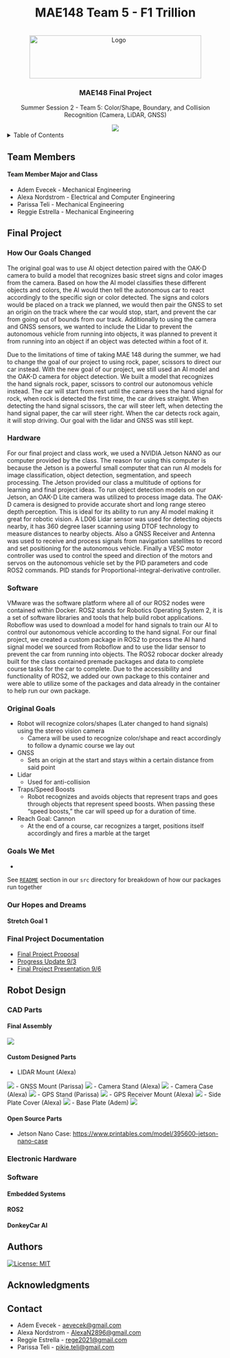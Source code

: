 <div id="top"></div>

<h1 align="center">MAE148 Team 5 - F1 Trillion</h1>

<!-- PROJECT LOGO -->
<br />
<div align="center">
  <a href="https://jacobsschool.ucsd.edu/">
    <img src="images\UCSDLogo_JSOE_BlueGold.png" alt="Logo" width="400" height="100">
  </a>
<h3>MAE148 Final Project</h3>
<p>
Summer Session 2 - Team 5: Color/Shape, Boundary, and Collision Recognition (Camera, LiDAR, GNSS)
</p>

<img src="images\GroupPic.png">
</div>




<!-- TABLE OF CONTENTS -->
<details>
  <summary>Table of Contents</summary>
  <ol>
    <li><a href="#team-members">Team Members</a></li>
    <li><a href="#final-project">Final Project</a></li>
      <ul>
        <li><a href="#original-goals">Original Goals</a></li>
          <ul>
            <li><a href="#goals-we-met">Goals We Met</a></li>
            <li><a href="#our-hopes-and-dreams">Our Hopes and Dreams</a></li>
              <ul>
                <li><a href="#stretch-goal-1">Stretch Goal 1</a></li>
                <li><a href="#stretch-goal-2">Stretch Goal 2</a></li>
              </ul>
          </ul>
        <li><a href="#final-project-documentation">Final Project Documentation</a></li>
      </ul>
    <li><a href="#robot-design">Robot Design </a></li>
      <ul>
        <li><a href="#cad-parts">CAD Parts</a></li>
          <ul>
            <li><a href="#final-assembly">Final Assembly</a></li>
            <li><a href="#custom-designed-parts">Custom Designed Parts</a></li>
            <li><a href="#open-source-parts">Open Source Parts</a></li>
          </ul>
        <li><a href="#electronic-hardware">Electronic Hardware</a></li>
        <li><a href="#software">Software</a></li>
          <ul>
            <li><a href="#embedded-systems">Embedded Systems</a></li>
            <li><a href="#ros2">ROS2</a></li>
            <li><a href="#donkeycar-ai">DonkeyCar AI</a></li>
          </ul>
      </ul>
    <li><a href="#acknowledgments">Acknowledgments</a></li>
    <li><a href="#authors">Authors</a></li>
    <li><a href="#contact">Contact</a></li>
  </ol>
</details>



<!-- TEAM MEMBERS -->
## Team Members

<h4>Team Member Major and Class </h4>
<ul>
  <li>Adem Evecek - Mechanical Engineering</li>
  <li>Alexa Nordstrom - Electrical and Computer Engineering</li>
  <li>Parissa Teli - Mechanical Engineering</li>
  <li>Reggie Estrella - Mechanical Engineering</li>
</ul>

<!-- Final Project -->
## Final Project
### How Our Goals Changed
  <p>The original goal was to use AI object detection paired with the OAK-D camera to build a model that recognizes basic street signs and color images from the camera. Based on how the AI model classifies these different objects and colors, the AI would then tell the autonomous car to react accordingly to the specific sign or color detected. The signs and colors would be placed on a track we planned, we would then pair the GNSS to set an origin on the track where the car would stop, start, and prevent the car from going out of bounds from our track. Additionally to using the camera and GNSS sensors, we wanted to include the Lidar to prevent the autonomous vehicle from running into objects, it was planned to prevent it from running into an object if an object was detected within a foot of it.<p>
  <p>Due to the limitations of time of taking MAE 148 during the summer, we had to change the goal of our project to using rock, paper, scissors to direct our car instead. With the new goal of our project, we still used an AI model and the OAK-D camera for object detection. We built a model that recognizes the hand signals rock, paper, scissors to control our autonomous vehicle instead. The car will start from rest until the camera sees the hand signal for rock, when rock is detected the first time, the car drives straight. When detecting the hand signal scissors, the car will steer left, when detecting the hand signal paper, the car will steer right. When the car detects rock again, it will stop driving. Our goal with the lidar and GNSS was still kept.<p>
    
### Hardware
  <p>For our final project and class work, we used a NVIDIA Jetson NANO as our computer provided by the class. The reason for using this computer is because the Jetson is a powerful small computer that can run AI models for image classification, object detection, segmentation, and speech processing. The Jetson provided our class a multitude of options for learning and final project ideas. To run object detection models on our Jetson, an OAK-D Lite camera was utilized to process image data. The OAK-D camera is designed to provide accurate short and long range stereo depth perception. This is ideal for its ability to run any AI model making it great for robotic vision. A LD06 Lidar sensor was used for detecting objects nearby, it has 360 degree laser scanning using DTOF technology to measure distances to nearby objects. Also a GNSS Receiver and Antenna was used to receive and process signals from navigation satellites to record and set positioning for the autonomous vehicle. Finally a VESC motor controller was used to control the speed and direction of the motors and servos on the autonomous vehicle set by the PID parameters and code ROS2 commands. PID stands for Proportional-integral-derivative controller.<p>

### Software
  <p>VMware was the software platform where all of our ROS2 nodes were contained within Docker. ROS2 stands for Robotics Operating System 2, it is a set of software libraries and tools that help build robot applications. Roboflow was used to download a model for hand signals to train our AI to control our autonomous vehicle according to the hand signal. For our final project, we created a custom package in ROS2 to process the AI hand signal model we sourced from Roboflow and to use the lidar sensor to prevent the car from running into objects. The ROS2 robocar docker already built for the class contained premade packages and data to complete course tasks for the car to complete. Due to the accessibility and functionality of ROS2, we added our own package to this container and were able to utilize some of the packages and data already in the container to help run our own package.<p>


<!-- Original Goals -->
### Original Goals
- Robot will recognize colors/shapes (Later changed to hand signals) using the stereo vision camera
  - Camera will be used to recognize color/shape and react accordingly to follow a dynamic course we lay out 
- GNSS
  - Sets an origin at the start and stays within a certain distance from said point
- Lidar
  - Used for anti-collision
- Traps/Speed Boosts
  - Robot recognizes and avoids objects that represent traps and goes through objects that represent speed boosts. When passing these “speed boosts,” the car will speed up for a duration of time. 
- Reach Goal: Cannon
  - At the end of a course, car recognizes a target, positions itself accordingly and fires a marble at the target
   
<!-- End Results -->
### Goals We Met
- 

See [`README`](src/README.md) section in our `src` directory for breakdown of how our packages run together


### Our Hopes and Dreams
#### Stretch Goal 1


### Final Project Documentation

* [Final Project Proposal](https://docs.google.com/presentation/d/199oVWJiOSEHAjcmizN8rejuzU7rHNCNl4qY55uGqgxQ/edit?usp=sharing)
* [Progress Update 9/3](https://github.com/kiers-neely/ucsd-mae-148-team-4/files/14469441/mae148-slides-update.pdf)
* [Final Project Presentation 9/6](https://docs.google.com/presentation/d/1Kh5DuJ2OJTZT9KIFtTjcRsvLP3D4vm2SrYZrtaFCOiI/edit?usp=sharing)

<!-- Early Quarter -->
## Robot Design
### CAD Parts
#### Final Assembly
<img src="images\FinalAssembly.png">

#### Custom Designed Parts
- LIDAR Mount (Alexa)
<img src="images\LIDARMountpng">
- GNSS Mount (Parissa)
<img src="images\GNSSMount.png">  
- Camera Stand (Alexa)
<img src="images\CameraCase_01.png">
- Camera Case (Alexa)
<img src="images\CameraCase_02.png">
- GPS Stand (Parissa)
<img src="images\GPSStand.png">
- GPS Receiver Mount (Alexa)
<img src="images\GPSReceiverMount.png">
- Side Plate Cover (Alexa)
<img src="images\SidePlateCover.png">
- Base Plate (Adem)
<img src="images\BasePlate.png">

#### Open Source Parts
- Jetson Nano Case: https://www.printables.com/model/395600-jetson-nano-case

### Electronic Hardware


### Software
#### Embedded Systems

#### ROS2

#### DonkeyCar AI

<!-- Authors -->
## Authors

<!-- Badges -->
[![License: MIT](https://img.shields.io/badge/License-MIT-yellow.svg)](https://opensource.org/licenses/MIT)

<!-- ACKNOWLEDGMENTS -->
## Acknowledgments


<!-- CONTACT -->
## Contact

* Adem Evecek - aevecek@gmail.com
* Alexa Nordstrom - AlexaN2896@gmail.com
* Reggie Estrella - rege2021@gmail.com
* Parissa Teli - pikie.teli@gmail.com



